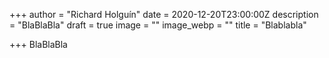 +++
author = "Richard Holguín"
date = 2020-12-20T23:00:00Z
description = "BlaBlaBla"
draft = true
image = ""
image_webp = ""
title = "Blablabla"

+++
BlaBlaBla
